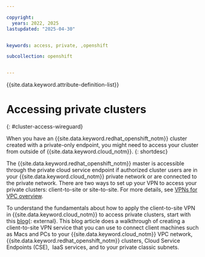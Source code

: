 ```yaml
---

copyright: 
  years: 2022, 2025
lastupdated: "2025-04-30"


keywords: access, private, ,openshift

subcollection: openshift


---
```


{{site.data.keyword.attribute-definition-list}}






# Accessing private clusters
{: #cluster-access-wireguard}


When you have an {{site.data.keyword.redhat_openshift_notm}} cluster created with a private-only endpoint, you might need to access your cluster from outside of {{site.data.keyword.cloud_notm}}. 
{: shortdesc}

The {{site.data.keyword.redhat_openshift_notm}} master is accessible through the private cloud service endpoint if authorized cluster users are in your {{site.data.keyword.cloud_notm}} private network or are connected to the private network. There are two ways to set up your VPN to access your private clusters: client-to-site or site-to-site. For more details, see [VPNs for VPC overview](/docs/vpc?topic=vpc-vpn-overview). 

To understand the fundamentals about how to apply the client-to-site VPN in {{site.data.keyword.cloud_notm}} to access private clusters, start with this [blog](https://community.ibm.com/community/user/blogs/neela-shah/2023/11/17/on-the-go-client-to-site-vpc-vpn-to-the-rescue){: external}. This blog article does a walkthrough of creating a client-to-site VPN service that you can use to connect client machines such as Macs and PCs to your {{site.data.keyword.cloud_notm}} VPC network, {{site.data.keyword.redhat_openshift_notm}} clusters, Cloud Service Endpoints (CSE),  IaaS services, and to your private classic subnets.  
